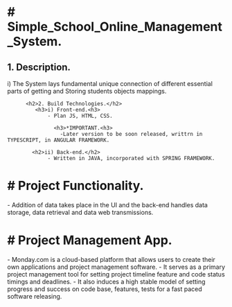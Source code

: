 <h1># Simple_School_Online_Management_System.</html>
  <p><h2>1. Description.</h2>
     i) The System lays fundamental unique connection of different essential parts of getting and Storing students objects mappings.
     
          <h2>2. Build Technologies.</h2>
             <h3>i) Front-end.<h3>
                 - Plan JS, HTML, CSS.
        
                   <h3>*IMPORTANT.<h3>
                     -Later version to be soon released, writtrn in TYPESCRIPT, in ANGULAR FRAMEWORK.
             
            <h2>ii) Back-end.</h2>
                 - Written in JAVA, incorporated with SPRING FRAMEWORK.
  </p>
<h1># Project Functionality.</h1>
  - Addition of data takes place in the UI and the back-end handles data storage, data retrieval and data web transmissions.

<h1># Project Management App.</h1>
  - Monday.com is a cloud-based platform that allows users to create their own applications and project management software.
  - It serves as a primary project management tool for setting project timeline feature and code status timings and deadlines.
  - It also induces a high stable model of setting progress and success on code base, features, tests for a fast paced software releasing.
